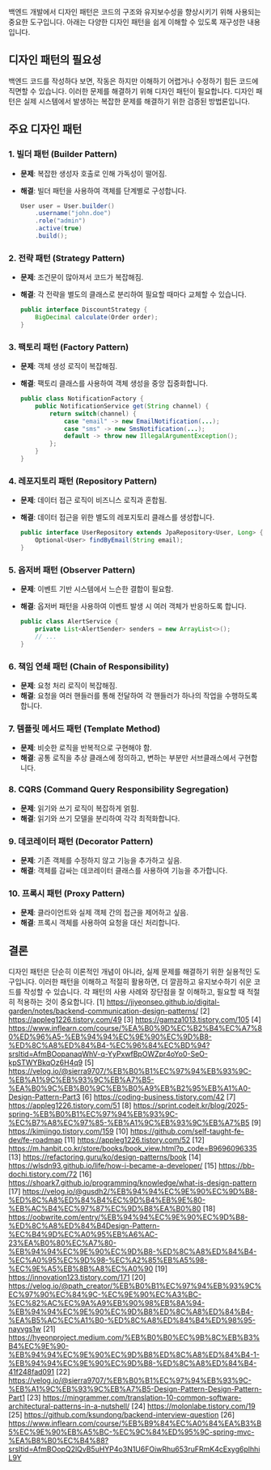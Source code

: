 백엔드 개발에서 디자인 패턴은 코드의 구조와 유지보수성을 향상시키기 위해 사용되는 중요한 도구입니다. 아래는 다양한 디자인 패턴을 쉽게 이해할 수 있도록 재구성한 내용입니다.

## 디자인 패턴의 필요성

백엔드 코드를 작성하다 보면, 작동은 하지만 이해하기 어렵거나 수정하기 힘든 코드에 직면할 수 있습니다. 이러한 문제를 해결하기 위해 디자인 패턴이 필요합니다. 디자인 패턴은 실제 시스템에서 발생하는 복잡한 문제를 해결하기 위한 검증된 방법론입니다.

## 주요 디자인 패턴

### 1. 빌더 패턴 (Builder Pattern)
- **문제**: 복잡한 생성자 호출로 인해 가독성이 떨어짐.
- **해결**: 빌더 패턴을 사용하여 객체를 단계별로 구성합니다.
  
  ```java
  User user = User.builder()
      .username("john.doe")
      .role("admin")
      .active(true)
      .build();
  ```

### 2. 전략 패턴 (Strategy Pattern)
- **문제**: 조건문이 많아져서 코드가 복잡해짐.
- **해결**: 각 전략을 별도의 클래스로 분리하여 필요할 때마다 교체할 수 있습니다.

  ```java
  public interface DiscountStrategy {
      BigDecimal calculate(Order order);
  }
  ```

### 3. 팩토리 패턴 (Factory Pattern)
- **문제**: 객체 생성 로직이 복잡해짐.
- **해결**: 팩토리 클래스를 사용하여 객체 생성을 중앙 집중화합니다.

  ```java
  public class NotificationFactory {
      public NotificationService get(String channel) {
          return switch(channel) {
              case "email" -> new EmailNotification(...);
              case "sms" -> new SmsNotification(...);
              default -> throw new IllegalArgumentException();
          };
      }
  }
  ```

### 4. 레포지토리 패턴 (Repository Pattern)
- **문제**: 데이터 접근 로직이 비즈니스 로직과 혼합됨.
- **해결**: 데이터 접근을 위한 별도의 레포지토리 클래스를 생성합니다.

  ```java
  public interface UserRepository extends JpaRepository<User, Long> {
      Optional<User> findByEmail(String email);
  }
  ```

### 5. 옵저버 패턴 (Observer Pattern)
- **문제**: 이벤트 기반 시스템에서 느슨한 결합이 필요함.
- **해결**: 옵저버 패턴을 사용하여 이벤트 발생 시 여러 객체가 반응하도록 합니다.

  ```java
  public class AlertService {
      private List<AlertSender> senders = new ArrayList<>();
      // ...
  }
  ```

### 6. 책임 연쇄 패턴 (Chain of Responsibility)
- **문제**: 요청 처리 로직이 복잡해짐.
- **해결**: 요청을 여러 핸들러를 통해 전달하여 각 핸들러가 하나의 작업을 수행하도록 합니다.

### 7. 템플릿 메서드 패턴 (Template Method)
- **문제**: 비슷한 로직을 반복적으로 구현해야 함.
- **해결**: 공통 로직을 추상 클래스에 정의하고, 변하는 부분만 서브클래스에서 구현합니다.

### 8. CQRS (Command Query Responsibility Segregation)
- **문제**: 읽기와 쓰기 로직이 복잡하게 얽힘.
- **해결**: 읽기와 쓰기 모델을 분리하여 각각 최적화합니다.

### 9. 데코레이터 패턴 (Decorator Pattern)
- **문제**: 기존 객체를 수정하지 않고 기능을 추가하고 싶음.
- **해결**: 객체를 감싸는 데코레이터 클래스를 사용하여 기능을 추가합니다.

### 10. 프록시 패턴 (Proxy Pattern)
- **문제**: 클라이언트와 실제 객체 간의 접근을 제어하고 싶음.
- **해결**: 프록시 객체를 사용하여 요청을 대신 처리합니다.

## 결론

디자인 패턴은 단순히 이론적인 개념이 아니라, 실제 문제를 해결하기 위한 실용적인 도구입니다. 이러한 패턴을 이해하고 적절히 활용하면, 더 깔끔하고 유지보수하기 쉬운 코드를 작성할 수 있습니다. 각 패턴의 사용 사례와 장단점을 잘 이해하고, 필요할 때 적절히 적용하는 것이 중요합니다.
[1] https://jiyeonseo.github.io/digital-garden/notes/backend-communication-design-patterns/
[2] https://appleg1226.tistory.com/49
[3] https://gamza1013.tistory.com/105
[4] https://www.inflearn.com/course/%EA%B0%9D%EC%B2%B4%EC%A7%80%ED%96%A5-%EB%94%94%EC%9E%90%EC%9D%B8-%ED%8C%A8%ED%84%B4-%EC%96%84%EC%BD%94?srsltid=AfmBOopanaqWhV-q-YyPxwfBpOWZpr4oYo0-SeO-kpSTWYBkqOz6H4q9
[5] https://velog.io/@sierra9707/%EB%B0%B1%EC%97%94%EB%93%9C-%EB%A1%9C%EB%93%9C%EB%A7%B5-%EA%B0%9C%EB%B0%9C%EB%B0%A9%EB%B2%95%EB%A1%A0-Design-Pattern-Part3
[6] https://coding-business.tistory.com/42
[7] https://appleg1226.tistory.com/51
[8] https://sprint.codeit.kr/blog/2025-spring-%EB%B0%B1%EC%97%94%EB%93%9C-%EC%B7%A8%EC%97%85-%EB%A1%9C%EB%93%9C%EB%A7%B5
[9] https://kimjingo.tistory.com/159
[10] https://github.com/self-taught-fe-dev/fe-roadmap
[11] https://appleg1226.tistory.com/52
[12] https://m.hanbit.co.kr/store/books/book_view.html?p_code=B9696096335
[13] https://refactoring.guru/ko/design-patterns/book
[14] https://wlsdn93.github.io/life/how-i-became-a-developer/
[15] https://bb-dochi.tistory.com/72
[16] https://shoark7.github.io/programming/knowledge/what-is-design-pattern
[17] https://velog.io/@gusdh2/%EB%94%94%EC%9E%90%EC%9D%B8-%ED%8C%A8%ED%84%B4%EC%9D%B4%EB%9E%80-%EB%AC%B4%EC%97%87%EC%9D%B8%EA%B0%80
[18] https://oobwrite.com/entry/%EB%94%94%EC%9E%90%EC%9D%B8-%ED%8C%A8%ED%84%B4Design-Pattern-%EC%B4%9D%EC%A0%95%EB%A6%AC-23%EA%B0%80%EC%A7%80-%EB%94%94%EC%9E%90%EC%9D%B8-%ED%8C%A8%ED%84%B4-%EC%A0%95%EC%9D%98-%EC%A2%85%EB%A5%98-%EC%9E%A5%EB%8B%A8%EC%A0%90
[19] https://innovation123.tistory.com/171
[20] https://velog.io/@path_creator/%EB%B0%B1%EC%97%94%EB%93%9C%EC%97%90%EC%84%9C-%EC%9E%90%EC%A3%BC-%EC%82%AC%EC%9A%A9%EB%90%98%EB%8A%94-%EB%94%94%EC%9E%90%EC%9D%B8%ED%8C%A8%ED%84%B4-%EA%B5%AC%EC%A1%B0-%ED%8C%A8%ED%84%B4%ED%98%95-nayvgs1w
[21] https://hyeonproject.medium.com/%EB%B0%B0%EC%9B%8C%EB%B3%B4%EC%9E%90-%EB%94%94%EC%9E%90%EC%9D%B8%ED%8C%A8%ED%84%B4-1-%EB%94%94%EC%9E%90%EC%9D%B8-%ED%8C%A8%ED%84%B4-41f248fad091
[22] https://velog.io/@sierra9707/%EB%B0%B1%EC%97%94%EB%93%9C-%EB%A1%9C%EB%93%9C%EB%A7%B5-Design-Pattern-Design-Pattern-Part1
[23] https://mingrammer.com/translation-10-common-software-architectural-patterns-in-a-nutshell/
[24] https://molonlabe.tistory.com/19
[25] https://github.com/ksundong/backend-interview-question
[26] https://www.inflearn.com/course/%EB%B9%84%EC%A0%84%EA%B3%B5%EC%9E%90%EB%A5%BC-%EC%9C%84%ED%95%9C-spring-mvc-%EA%B8%B0%EC%B4%88?srsltid=AfmBOopQ2lQvB5uHYP4o3N1U6FOiwRhu653ruFRmK4cExyg6plhhiL9Y
